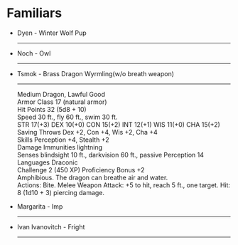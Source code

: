 # Familiars

<div class="grid cards" markdown>

-   Dyen - Winter Wolf Pup

    ---

-   Noch - Owl

    ---

-   Tsmok - Brass Dragon Wyrmling(w/o breath weapon)

    ---
    
    Medium Dragon, Lawful Good<br>
    Armor Class 17 (natural armor)<br>
    Hit Points 32 (5d8 + 10)<br>
    Speed 30 ft., fly 60 ft., swim 30 ft.<br>
    STR	17(+3) DEX 10(+0) CON 15(+2) INT 12(+1) WIS 11(+0) CHA 15(+2)<br>
    Saving Throws Dex +2, Con +4, Wis +2, Cha +4<br>
    Skills Perception +4, Stealth +2<br>
    Damage Immunities lightning<br>
    Senses blindsight 10 ft., darkvision 60 ft., passive Perception 14<br>
    Languages Draconic<br>
    Challenge 2 (450 XP) 	Proficiency Bonus +2<br>
    Amphibious. The dragon can breathe air and water.<br>
    Actions: Bite. Melee Weapon Attack: +5 to hit, reach 5 ft., one target. Hit: 8 (1d10 + 3) piercing damage.<br>

-   Margarita - Imp

    ---

-   Ivan Ivanovitch - Fright

    ---

</div>
